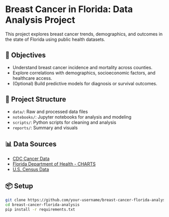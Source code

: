 # Breast Cancer in Florida: Data Analysis Project

This project explores breast cancer trends, demographics, and outcomes in the state of Florida using public health datasets.

## 📌 Objectives

- Understand breast cancer incidence and mortality across counties.
- Explore correlations with demographics, socioeconomic factors, and healthcare access.
- (Optional) Build predictive models for diagnosis or survival outcomes.

## 📂 Project Structure

- `data/`: Raw and processed data files
- `notebooks/`: Jupyter notebooks for analysis and modeling
- `scripts/`: Python scripts for cleaning and analysis
- `reports/`: Summary and visuals

## 📊 Data Sources

- [CDC Cancer Data](https://www.cdc.gov/cancer/dataviz)
- [Florida Department of Health - CHARTS](http://www.flhealthcharts.gov/)
- [U.S. Census Data](https://www.census.gov)

## 📦 Setup

```bash
git clone https://github.com/your-username/breast-cancer-florida-analysis.git
cd breast-cancer-florida-analysis
pip install -r requirements.txt
